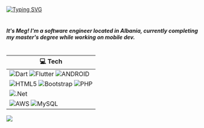 [![Typing SVG](https://readme-typing-svg.demolab.com?font=Fira+Code&pause=1000&color=FF8C69&repeat=true&width=400&lines=Oh%2C+hello!+How'd+you+get+here%3F)](https://git.io/typing-svg)

#

##### It's Meg! I'm a software engineer located in Albania, currently completing my master's degree while working on mobile dev. 

#


| 💻 Tech |
| ----------- |
| ![Dart](https://img.shields.io/badge/dart-%230175C2.svg?style=flat&logo=dart&logoColor=white) ![Flutter](https://img.shields.io/badge/Flutter-%2302569B.svg?style=flat&logo=Flutter&logoColor=white) ![ANDROID](https://img.shields.io/badge/android-%2320232a.svg?style=flat&logo=android&logoColor=%a4c639) | 
| ![HTML5](https://img.shields.io/badge/html5-%23E34F26.svg?style=flat&logo=html5&logoColor=white) ![Bootstrap](https://img.shields.io/badge/bootstrap-%23563D7C.svg?style=flat&logo=bootstrap&logoColor=white) ![PHP](https://img.shields.io/badge/php-%23777BB4.svg?style=flat&logo=php&logoColor=white) |
| ![.Net](https://img.shields.io/badge/.NET-5C2D91?style=flat&logo=.net&logoColor=white) |
| ![AWS](https://img.shields.io/badge/AWS-%23FF9900.svg?style=flat&logo=amazon-aws&logoColor=white) ![MySQL](https://img.shields.io/badge/mysql-%2300f.svg?style=flat&logo=mysql&logoColor=white) |

![](https://github-readme-streak-stats.herokuapp.com/?user=megixhafa&theme=calm&hide_border=true)

